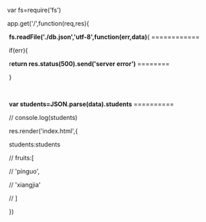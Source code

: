 var fs=require('fs')



app.get('/',function(req,res){

​    **fs.readFile('./db.json','utf-8',function(err,data)**{ ============

​        if(err){

​            r**eturn res.status(500).send('server error')** ========

​        }

​        

​        **var students=JSON.parse(data).students**   ==========

​       // console.log(students)

   

​    res.render('index.html',{

​        students:students

​        // fruits:[

​        //     'pinguo',

​        //     'xiangjia'

​        // ]

​    })